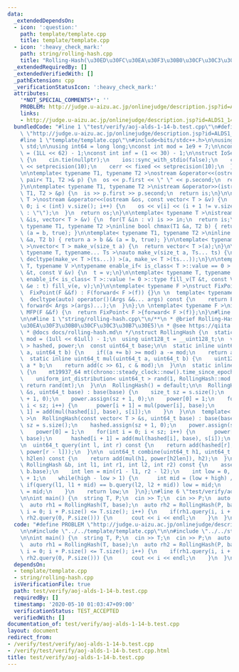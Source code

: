 ```yaml
---
data:
  _extendedDependsOn:
  - icon: ':question:'
    path: template/template.cpp
    title: template/template.cpp
  - icon: ':heavy_check_mark:'
    path: string/rolling-hash.cpp
    title: "Rolling-Hash(\u30ED\u30FC\u30EA\u30F3\u30B0\u30CF\u30C3\u30B7\u30E5)"
  _extendedRequiredBy: []
  _extendedVerifiedWith: []
  _pathExtension: cpp
  _verificationStatusIcon: ':heavy_check_mark:'
  attributes:
    '*NOT_SPECIAL_COMMENTS*': ''
    PROBLEM: http://judge.u-aizu.ac.jp/onlinejudge/description.jsp?id=ALDS1_14_B
    links:
    - http://judge.u-aizu.ac.jp/onlinejudge/description.jsp?id=ALDS1_14_B
  bundledCode: "#line 1 \"test/verify/aoj-alds-1-14-b.test.cpp\"\n#define PROBLEM\
    \ \"http://judge.u-aizu.ac.jp/onlinejudge/description.jsp?id=ALDS1_14_B\"\n\n\
    #line 1 \"template/template.cpp\"\n#include<bits/stdc++.h>\n\nusing namespace\
    \ std;\n\nusing int64 = long long;\nconst int mod = 1e9 + 7;\n\nconst int64 infll\
    \ = (1LL << 62) - 1;\nconst int inf = (1 << 30) - 1;\n\nstruct IoSetup {\n  IoSetup()\
    \ {\n    cin.tie(nullptr);\n    ios::sync_with_stdio(false);\n    cout << fixed\
    \ << setprecision(10);\n    cerr << fixed << setprecision(10);\n  }\n} iosetup;\n\
    \n\ntemplate< typename T1, typename T2 >\nostream &operator<<(ostream &os, const\
    \ pair< T1, T2 >& p) {\n  os << p.first << \" \" << p.second;\n  return os;\n\
    }\n\ntemplate< typename T1, typename T2 >\nistream &operator>>(istream &is, pair<\
    \ T1, T2 > &p) {\n  is >> p.first >> p.second;\n  return is;\n}\n\ntemplate< typename\
    \ T >\nostream &operator<<(ostream &os, const vector< T > &v) {\n  for(int i =\
    \ 0; i < (int) v.size(); i++) {\n    os << v[i] << (i + 1 != v.size() ? \" \"\
    \ : \"\");\n  }\n  return os;\n}\n\ntemplate< typename T >\nistream &operator>>(istream\
    \ &is, vector< T > &v) {\n  for(T &in : v) is >> in;\n  return is;\n}\n\ntemplate<\
    \ typename T1, typename T2 >\ninline bool chmax(T1 &a, T2 b) { return a < b &&\
    \ (a = b, true); }\n\ntemplate< typename T1, typename T2 >\ninline bool chmin(T1\
    \ &a, T2 b) { return a > b && (a = b, true); }\n\ntemplate< typename T = int64\
    \ >\nvector< T > make_v(size_t a) {\n  return vector< T >(a);\n}\n\ntemplate<\
    \ typename T, typename... Ts >\nauto make_v(size_t a, Ts... ts) {\n  return vector<\
    \ decltype(make_v< T >(ts...)) >(a, make_v< T >(ts...));\n}\n\ntemplate< typename\
    \ T, typename V >\ntypename enable_if< is_class< T >::value == 0 >::type fill_v(T\
    \ &t, const V &v) {\n  t = v;\n}\n\ntemplate< typename T, typename V >\ntypename\
    \ enable_if< is_class< T >::value != 0 >::type fill_v(T &t, const V &v) {\n  for(auto\
    \ &e : t) fill_v(e, v);\n}\n\ntemplate< typename F >\nstruct FixPoint : F {\n\
    \  FixPoint(F &&f) : F(forward< F >(f)) {}\n \n  template< typename... Args >\n\
    \  decltype(auto) operator()(Args &&... args) const {\n    return F::operator()(*this,\
    \ forward< Args >(args)...);\n  }\n};\n \ntemplate< typename F >\ninline decltype(auto)\
    \ MFP(F &&f) {\n  return FixPoint< F >{forward< F >(f)};\n}\n#line 4 \"test/verify/aoj-alds-1-14-b.test.cpp\"\
    \n\n#line 1 \"string/rolling-hash.cpp\"\n/**\n * @brief Rolling-Hash(\u30ED\u30FC\
    \u30EA\u30F3\u30B0\u30CF\u30C3\u30B7\u30E5)\n * @see https://qiita.com/keymoon/items/11fac5627672a6d6a9f6\n\
    \ * @docs docs/rolling-hash.md\n */\nstruct RollingHash {\n  static const uint64_t\
    \ mod = (1ull << 61ull) - 1;\n  using uint128_t = __uint128_t;\n  vector< uint64_t\
    \ > hashed, power;\n  const uint64_t base;\n\n  static inline uint64_t add(uint64_t\
    \ a, uint64_t b) {\n    if((a += b) >= mod) a -= mod;\n    return a;\n  }\n\n\
    \  static inline uint64_t mul(uint64_t a, uint64_t b) {\n    uint128_t c = (uint128_t)\
    \ a * b;\n    return add(c >> 61, c & mod);\n  }\n\n  static inline uint64_t generate_base()\
    \ {\n    mt19937_64 mt(chrono::steady_clock::now().time_since_epoch().count());\n\
    \    uniform_int_distribution< uint64_t > rand(1, RollingHash::mod - 1);\n   \
    \ return rand(mt);\n  }\n\n  RollingHash() = default;\n\n  RollingHash(const string\
    \ &s, uint64_t base) : base(base) {\n    size_t sz = s.size();\n    hashed.assign(sz\
    \ + 1, 0);\n    power.assign(sz + 1, 0);\n    power[0] = 1;\n    for(int i = 0;\
    \ i < sz; i++) {\n      power[i + 1] = mul(power[i], base);\n      hashed[i +\
    \ 1] = add(mul(hashed[i], base), s[i]);\n    }\n  }\n\n  template< typename T\
    \ >\n  RollingHash(const vector< T > &s, uint64_t base) : base(base) {\n    size_t\
    \ sz = s.size();\n    hashed.assign(sz + 1, 0);\n    power.assign(sz + 1, 0);\n\
    \    power[0] = 1;\n    for(int i = 0; i < sz; i++) {\n      power[i + 1] = mul(power[i],\
    \ base);\n      hashed[i + 1] = add(mul(hashed[i], base), s[i]);\n    }\n  }\n\
    \n  uint64_t query(int l, int r) const {\n    return add(hashed[r], mod - mul(hashed[l],\
    \ power[r - l]));\n  }\n\n  uint64_t combine(uint64_t h1, uint64_t h2, size_t\
    \ h2len) const {\n    return add(mul(h1, power[h2len]), h2);\n  }\n\n  int lcp(const\
    \ RollingHash &b, int l1, int r1, int l2, int r2) const {\n    assert(base ==\
    \ b.base);\n    int len = min(r1 - l1, r2 - l2);\n    int low = 0, high = len\
    \ + 1;\n    while(high - low > 1) {\n      int mid = (low + high) / 2;\n     \
    \ if(query(l1, l1 + mid) == b.query(l2, l2 + mid)) low = mid;\n      else high\
    \ = mid;\n    }\n    return low;\n  }\n};\n#line 6 \"test/verify/aoj-alds-1-14-b.test.cpp\"\
    \n\nint main() {\n  string T, P;\n  cin >> T;\n  cin >> P;\n  auto base = RollingHash::generate_base();\n\
    \  auto rh1 = RollingHash(T, base);\n  auto rh2 = RollingHash(P, base);\n  for(int\
    \ i = 0; i + P.size() <= T.size(); i++) {\n    if(rh1.query(i, i + P.size()) ==\
    \ rh2.query(0, P.size())) {\n      cout << i << endl;\n    }\n  }\n}\n"
  code: "#define PROBLEM \"http://judge.u-aizu.ac.jp/onlinejudge/description.jsp?id=ALDS1_14_B\"\
    \n\n#include \"../../template/template.cpp\"\n\n#include \"../../string/rolling-hash.cpp\"\
    \n\nint main() {\n  string T, P;\n  cin >> T;\n  cin >> P;\n  auto base = RollingHash::generate_base();\n\
    \  auto rh1 = RollingHash(T, base);\n  auto rh2 = RollingHash(P, base);\n  for(int\
    \ i = 0; i + P.size() <= T.size(); i++) {\n    if(rh1.query(i, i + P.size()) ==\
    \ rh2.query(0, P.size())) {\n      cout << i << endl;\n    }\n  }\n}\n"
  dependsOn:
  - template/template.cpp
  - string/rolling-hash.cpp
  isVerificationFile: true
  path: test/verify/aoj-alds-1-14-b.test.cpp
  requiredBy: []
  timestamp: '2020-05-10 01:03:47+09:00'
  verificationStatus: TEST_ACCEPTED
  verifiedWith: []
documentation_of: test/verify/aoj-alds-1-14-b.test.cpp
layout: document
redirect_from:
- /verify/test/verify/aoj-alds-1-14-b.test.cpp
- /verify/test/verify/aoj-alds-1-14-b.test.cpp.html
title: test/verify/aoj-alds-1-14-b.test.cpp
---
```

